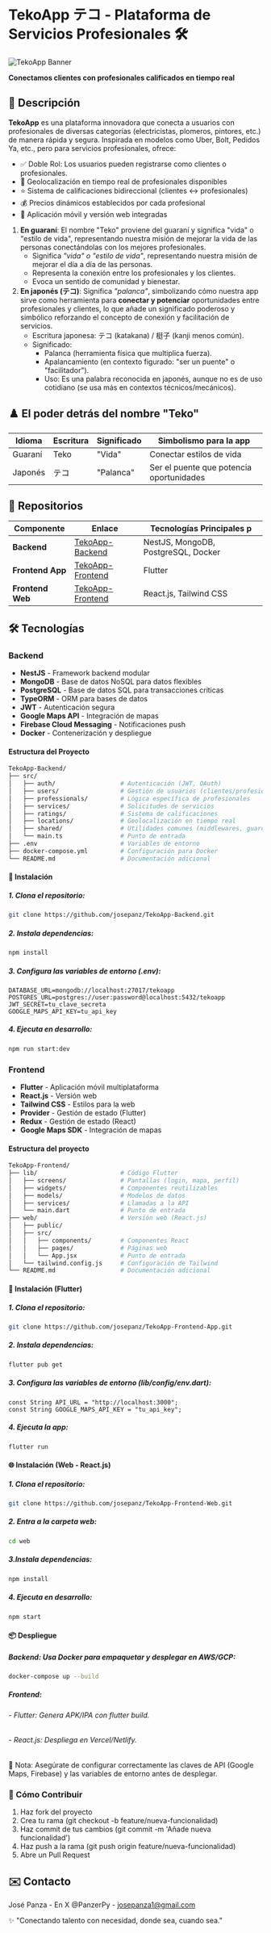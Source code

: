 # TekoApp テコ - Plataforma de Servicios Profesionales 🛠️

![TekoApp Banner](https://example.com/path/to/your/banner.png) <!-- Reemplaza con tu imagen -->

**Conectamos clientes con profesionales calificados en tiempo real**

## 🌟 Descripción

**TekoApp** es una plataforma innovadora que conecta a usuarios con profesionales de diversas categorías (electricistas, plomeros, pintores, etc.) de manera rápida y segura. Inspirada en modelos como Uber, Bolt, Pedidos Ya, etc., pero para servicios profesionales, ofrece:

- ✅ Doble Rol: Los usuarios pueden registrarse como clientes o profesionales.
- 📍 Geolocalización en tiempo real de profesionales disponibles
- ⭐ Sistema de calificaciones bidireccional (clientes ↔ profesionales)
- 💰 Precios dinámicos establecidos por cada profesional
- 📱 Aplicación móvil y versión web integradas

1. **En guaraní**: El nombre "Teko" proviene del guaraní y significa "vida" o "estilo de vida", representando nuestra misión de mejorar la vida de las personas conectándolas con los mejores profesionales.
   - Significa *"vida" o "estilo de vida"*, representando nuestra misión de mejorar el día a día de las personas.
   - Representa la conexión entre los profesionales y los clientes.
   - Evoca un sentido de comunidad y bienestar.
3. **En japonés (テコ)**: Significa *"palanca"*, simbolizando cómo nuestra app sirve como herramienta para **conectar y potenciar** oportunidades entre profesionales y clientes, lo que añade un significado poderoso y simbólico reforzando el concepto de conexión y facilitación de servicios.
   - Escritura japonesa: テコ (katakana) / 梃子 (kanji menos común).
   - Significado:
     - Palanca (herramienta física que multiplica fuerza).
     - Apalancamiento (en contexto figurado: "ser un puente" o "facilitador").
     - Uso: Es una palabra reconocida en japonés, aunque no es de uso cotidiano (se usa más en contextos técnicos/mecánicos).
## ♟️ El poder detrás del nombre "Teko"

| Idioma   | Escritura | Significado        | Simbolismo para la app                  |
|----------|-----------|--------------------|------------------------------------------|
| Guaraní  | Teko      | "Vida"             | Conectar estilos de vida                 |
| Japonés  | テコ      | "Palanca"          | Ser el puente que potencia oportunidades |

## 🚀 Repositorios

| Componente       | Enlace                                                              | Tecnologías Principales                 p|
|------------------|---------------------------------------------------------------------|-----------------------------------------|
| **Backend**      | [TekoApp-Backend](https://github.com/josepanz/TekoApp-Backend)      | NestJS, MongoDB, PostgreSQL, Docker     |
| **Frontend App** | [TekoApp-Frontend](https://github.com/josepanz/TekoApp-Frontend-App)| Flutter                                 |
| **Frontend Web** | [TekoApp-Frontend](https://github.com/josepanz/TekoApp-Frontend-Web)| React.js, Tailwind CSS                  |

## 🛠️ Tecnologías

### Backend
- **NestJS** - Framework backend modular
- **MongoDB** - Base de datos NoSQL para datos flexibles
- **PostgreSQL** - Base de datos SQL para transacciones críticas
- **TypeORM** - ORM para bases de datos
- **JWT** - Autenticación segura
- **Google Maps API** - Integración de mapas
- **Firebase Cloud Messaging** - Notificaciones push
- **Docker** - Contenerización y despliegue

#### Estructura del Proyecto
````bash
TekoApp-Backend/
├── src/
│   ├── auth/                  # Autenticación (JWT, OAuth)
│   ├── users/                 # Gestión de usuarios (clientes/profesionales)
│   ├── professionals/         # Lógica específica de profesionales
│   ├── services/              # Solicitudes de servicios
│   ├── ratings/               # Sistema de calificaciones
│   ├── locations/             # Geolocalización en tiempo real
│   ├── shared/                # Utilidades comunes (middlewares, guards)
│   └── main.ts                # Punto de entrada
├── .env                       # Variables de entorno
├── docker-compose.yml         # Configuración para Docker
└── README.md                  # Documentación adicional
````

#### 🔧 Instalación
##### 1. Clona el repositorio:
````bash
git clone https://github.com/josepanz/TekoApp-Backend.git
````

##### 2. Instala dependencias:
````bash
npm install
````

##### 3. Configura las variables de entorno (.env):
````env
DATABASE_URL=mongodb://localhost:27017/tekoapp
POSTGRES_URL=postgres://user:password@localhost:5432/tekoapp
JWT_SECRET=tu_clave_secreta
GOOGLE_MAPS_API_KEY=tu_api_key
````
##### 4. Ejecuta en desarrollo:
````bash
npm run start:dev
````

### Frontend
- **Flutter** - Aplicación móvil multiplataforma
- **React.js** - Versión web
- **Tailwind CSS** - Estilos para la web
- **Provider** - Gestión de estado (Flutter)
- **Redux** - Gestión de estado (React)
- **Google Maps SDK** - Integración de mapas

#### Estructura del proyecto
````bash
TekoApp-Frontend/
├── lib/                       # Código Flutter
│   ├── screens/               # Pantallas (login, mapa, perfil)
│   ├── widgets/               # Componentes reutilizables
│   ├── models/                # Modelos de datos
│   ├── services/              # Llamadas a la API
│   └── main.dart              # Punto de entrada
├── web/                       # Versión web (React.js)
│   ├── public/
│   ├── src/
│   │   ├── components/        # Componentes React
│   │   ├── pages/             # Páginas web
│   │   └── App.jsx            # Punto de entrada
│   └── tailwind.config.js     # Configuración de Tailwind
└── README.md                  # Documentación adicional
````

#### 📲 Instalación (Flutter)
##### 1. Clona el repositorio:
````bash
git clone https://github.com/josepanz/TekoApp-Frontend-App.git
````

##### 2. Instala dependencias:
````bash
flutter pub get
````

##### 3. Configura las variables de entorno (lib/config/env.dart):
````env
const String API_URL = "http://localhost:3000";
const String GOOGLE_MAPS_API_KEY = "tu_api_key";
````

##### 4. Ejecuta la app:
````bash
flutter run
````

#### 🌐 Instalación (Web - React.js)
##### 1. Clona el repositorio:
````bash
git clone https://github.com/josepanz/TekoApp-Frontend-Web.git
````

##### 2. Entra a la carpeta web:
````bash
cd web
````

##### 3.Instala dependencias:
````bash
npm install
````
##### 4. Ejecuta en desarrollo:
````bash
npm start
````
#### 📦 Despliegue
##### Backend: Usa Docker para empaquetar y desplegar en AWS/GCP:
````bash
docker-compose up --build
````
##### Frontend:
###### - Flutter: Genera APK/IPA con flutter build.
###### - React.js: Despliega en Vercel/Netlify.

📢 Nota: Asegúrate de configurar correctamente las claves de API (Google Maps, Firebase) y las variables de entorno antes de desplegar.

### 🤝 Cómo Contribuir
1. Haz fork del proyecto
2. Crea tu rama (git checkout -b feature/nueva-funcionalidad)
3. Haz commit de tus cambios (git commit -m 'Añade nueva funcionalidad')
4. Haz push a la rama (git push origin feature/nueva-funcionalidad)
5. Abre un Pull Request

## ✉️ Contacto
José Panza - En X @PanzerPy - josepanza1@gmail.com

✨ "Conectando talento con necesidad, donde sea, cuando sea."
